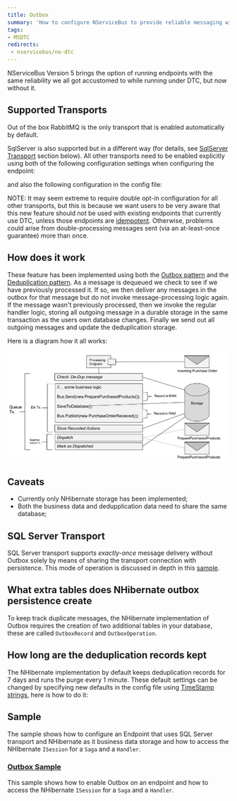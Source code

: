 ```yaml
---
title: Outbox
summary: 'How to configure NServiceBus to provide reliable messaging without using MSDTC or when MSDTC is not available'
tags:
- MSDTC
redirects:
 - nservicebus/no-dtc
---
```


NServiceBus Version 5 brings the option of running endpoints with the same reliability we all got accustomed to while running under DTC, but now without it. 

## Supported Transports

Out of the box RabbitMQ is the only transport that is enabled automatically by default.

SqlServer is also supported but in a different way (for details, see [SqlServer Transport](#sqlserver-transport) section below).
All other transports need to be enabled explicitly using both of the following configuration settings when configuring the endpoint:

<!-- import OutboxEnablineInFluent -->  

and also the following configuration in the config file:

<!-- import OutboxEnablingInAppConfig --> 

NOTE: It may seem extreme to require double opt-in configuration for all other transports, but this is because we want users to be very aware that this new feature should not be used with existing endpoints that currently use DTC, unless those endpoints are [idempotent](http://en.wikipedia.org/wiki/Idempotence). Otherwise, problems could arise from double-processing messages sent (via an at-least-once guarantee) more than once.

## How does it work

These feature has been implemented using both the [Outbox pattern](http://gistlabs.com/2014/05/the-outbox/) and the [Deduplication pattern](http://en.wikipedia.org/wiki/Data_deduplication#In-line_deduplication).
As a message is dequeued we check to see if we have previously processed it. If so, we then deliver any messages in the outbox for that message but do not invoke message-processing logic again. If the message wasn't previously processed, then we invoke the regular handler logic, storing all outgoing message in a durable storage in the same transaction as the users own database changes. Finally we send out all outgoing messages and update the deduplication storage.

Here is a diagram how it all works:

![No DTC Diagram](outbox.jpg)

## Caveats

- Currently only NHibernate storage has been implemented;
- Both the business data and dedupplication data need to share the same database;

## SQL Server Transport

SQL Server transport supports *exactly-once* message delivery without Outbox solely by means of sharing the transport connection with persistence. This mode of operation is discussed in depth in this [sample](/samples/sqltransport-nhpersistence).

## What extra tables does NHibernate outbox persistence create 

To keep track duplicate messages, the NHibernate implementation of Outbox requires the creation of two additional tables in your database, these are called `OutboxRecord` and `OutboxOperation`.

## How long are the deduplication records kept

The NHibernate implementation by default keeps deduplication records for 7 days and runs the purge every 1 minute.
These default settings can be changed by specifying new defaults in the config file using [TimeStamp strings](https://msdn.microsoft.com/en-us/library/ee372286.aspx), here is how to do it:

<!-- import OutboxNHibernateTimeToKeep -->

## Sample

The sample shows how to configure an Endpoint that uses SQL Server transport and NHibernate as it business data storage and how to access the NHIbernate `ISession` for a `Saga` and a `Handler`.

### [Outbox Sample](https://github.com/Particular/NServiceBus.NHibernate/archive/Samples.zip) 

This sample shows how to enable Outbox on an endpoint and how to access the NHibernate `ISession` for a `Saga` and a `Handler`. 
